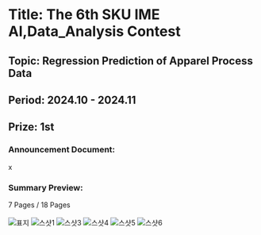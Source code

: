 # Title: The 6th SKU IME AI,Data_Analysis Contest<br/>
## Topic: Regression Prediction of Apparel Process Data<br/>
## Period: 2024.10 - 2024.11 <br/>
## Prize: 1st<br/>

### Announcement Document:<br/>
x

### Summary Preview:<br/>
7 Pages / 18 Pages<br/>
<br/>
![표지](https://github.com/user-attachments/assets/3fb00f92-ba8e-4430-9661-b139075467f4)
![스샷1](https://github.com/user-attachments/assets/77177d3f-a0f5-45c0-aee3-761c0409c803)
![스샷3](https://github.com/user-attachments/assets/fe677d5e-0d47-4ee1-9f3d-14cc30acbdcb)
![스샷4](https://github.com/user-attachments/assets/0bc6de32-0701-4d68-9ad4-d8a118711f26)
![스샷5](https://github.com/user-attachments/assets/693eee04-fb91-4979-8628-0ab9913f547e)
![스샷6](https://github.com/user-attachments/assets/b25eb1ac-8d1f-494e-915a-2d715a4102bb)
